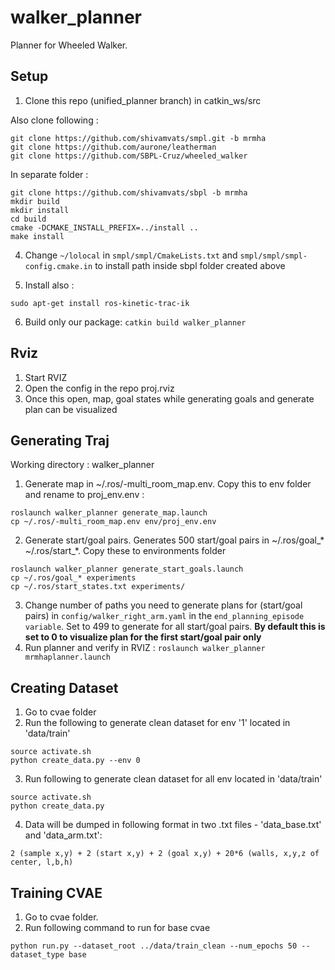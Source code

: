 # walker_planner
Planner for Wheeled Walker.

Setup
------

1. Clone this repo (unified_planner branch) in catkin_ws/src

Also clone following :
```
git clone https://github.com/shivamvats/smpl.git -b mrmha
git clone https://github.com/aurone/leatherman
git clone https://github.com/SBPL-Cruz/wheeled_walker
```

In separate folder :
```
git clone https://github.com/shivamvats/sbpl -b mrmha
mkdir build
mkdir install
cd build
cmake -DCMAKE_INSTALL_PREFIX=../install ..
make install
```

4. Change ```~/lolocal``` in ```smpl/smpl/CmakeLists.txt``` and ```smpl/smpl/smpl-config.cmake.in``` to install path inside sbpl folder created above

5. Install also :
```
sudo apt-get install ros-kinetic-trac-ik 
```
6. Build only our package: 
```catkin build walker_planner```

Rviz
------
1. Start RVIZ
2. Open the config in the repo proj.rviz
3. Once this open, map, goal states while generating goals and generate plan can be visualized

Generating Traj
--------------
Working directory : walker_planner

1. Generate map in ~/.ros/-multi_room_map.env. Copy this to env folder and rename to proj_env.env : 
```
roslaunch walker_planner generate_map.launch
cp ~/.ros/-multi_room_map.env env/proj_env.env
```

2. Generate start/goal pairs. Generates 500 start/goal pairs in ~/.ros/goal_* ~/.ros/start_*. Copy these to environments folder

```
roslaunch walker_planner generate_start_goals.launch 
cp ~/.ros/goal_* experiments
cp ~/.ros/start_states.txt experiments/
```
3. Change number of paths you need to generate plans for (start/goal pairs) in ```config/walker_right_arm.yaml``` in the ```end_planning_episode variable```. Set to 499 to generate for all start/goal pairs. **By default this is set to 0 to visualize plan for the first start/goal pair only**
4. Run planner and verify in RVIZ :
```roslaunch walker_planner mrmhaplanner.launch```

Creating Dataset
----------------
1. Go to cvae folder
2. Run the following to generate clean dataset for env '1' located in 'data/train'
```
source activate.sh
python create_data.py --env 0
```
3. Run following to generate clean dataset for all env located in 'data/train'
```
source activate.sh
python create_data.py
```
4. Data will be dumped in following format in two .txt files - 'data_base.txt' and 'data_arm.txt':
```
2 (sample x,y) + 2 (start x,y) + 2 (goal x,y) + 20*6 (walls, x,y,z of center, l,b,h)
```
Training CVAE
-------------
1. Go to cvae folder.
2. Run following command to run for base cvae
```
python run.py --dataset_root ../data/train_clean --num_epochs 50 --dataset_type base
```
